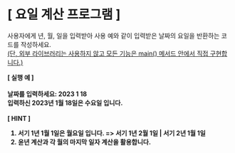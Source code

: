
# [ 요일 계산 프로그램 ]

사용자에게 년, 월, 일을 입력받아 사용 예와 같이 입력받은 날짜의 요일을 반환하는 코드를 작성하세요.
 <br><U>(단, 외부 라이브러리는 사용하지 않고 모든 기능은 main() 메서드 안에서 직접 구현합니다.)</U>

<b>[ 실행 예 ]
 <br> <br>
    날짜를 입력하세요: 2023 1 18
 <br>
    입력하신 2023년 1월 18일은 수요일 입니다.
 <br> <br>
<b>[ HINT ]
 1. 서기 1년 1월 1일은 월요일 입니다. => 서기 1년 2월 1일 | 서기 2년 1월 1일
 2. 윤년 계산과 각 월의 마지막 일자 계산을 활용합니다.

